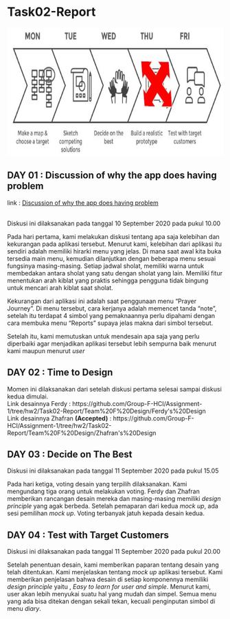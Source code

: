 
# Task02-Report


<img src="SprintDesign.JPG" height = "300px">

<h2>DAY 01 : Discussion of why the app does having problem</h2>
<p>
  link : <a href="https://youtu.be/vfLHEG0bO1I">Discussion of why the app does having problem</a><br><br>
  
  Diskusi ini dilaksanakan pada tanggal 10 September 2020 pada pukul 10.00<br>
  
  Pada hari pertama, kami melakukan diskusi tentang apa saja kelebihan dan kekurangan pada aplikasi tersebut. Menurut kami, kelebihan dari aplikasi itu sendiri adalah memiliki hirarki menu yang jelas. Di mana saat awal kita buka tersedia main menu, kemudian dilanjutkan dengan beberapa menu sesuai fungsinya masing-masing. Setiap jadwal sholat, memiliki warna untuk membedakan antara sholat yang satu dengan sholat yang lain. Memiliki fitur menentukan arah kiblat yang praktis sehingga pengguna tidak bingung untuk mencari arah kiblat saat sholat.

  Kekurangan dari aplikasi ini adalah saat penggunaan menu “Prayer Journey”. Di menu tersebut, cara kerjanya adalah memencet tanda “note”, setelah itu terdapat 4 simbol yang pemaknaannya perlu dipahami dengan cara membuka menu “Reports” supaya jelas makna dari simbol tersebut.
  
  Setelah itu, kami memutuskan untuk mendesain apa saja yang perlu diperbaiki agar menjadikan aplikasi tersebut lebih sempurna baik menurut kami maupun menurut <i>user</i>
</p>

<h2>DAY 02 : Time to Design</h2>
  Momen ini dilaksanakan dari setelah diskusi pertama selesai sampai diskusi kedua dimulai.<br>
  Link desainnya Ferdy : https://github.com/Group-F-HCI/Assignment-1/tree/hw2/Task02-Report/Team%20F%20Design/Ferdy's%20Design <br>
  Link desainnya Zhafran <b>(Accepted)</b> : https://github.com/Group-F-HCI/Assignment-1/tree/hw2/Task02-Report/Team%20F%20Design/Zhafran's%20Design <br>


<h2>DAY 03 : Decide on The Best</h2>
  Diskusi ini dilaksanakan pada tanggal 11 September 2020 pada pukul 15.05
  
  Pada hari ketiga, voting desain yang terpilih dilaksanakan. Kami mengundang tiga orang untuk melakukan voting. Ferdy dan Zhafran memberikan rancangan desain mereka dan masing-masing memiliki <i>design principle</i> yang agak berbeda. Setelah pemaparan dari kedua <i>mock up</i>, ada sesi pemilihan <i>mock up</i>. Voting terbanyak jatuh kepada desain kedua.


<h2>DAY 04 : Test with Target Customers</h2>
  Diskusi ini dilaksanakan pada tanggal 11 September 2020 pada pukul 20.00
  
  Setelah penentuan desain, kami memberikan paparan tentang desain yang telah ditentukan. Kami menjelaskan tentang <i>mock up</i> aplikasi tersebut. Kami memberikan penjelasan bahwa desain di setiap komponennya memiliki <i>design principle</i> yaitu , <i>Easy to learn for user and simple</i>. Menurut kami, user akan lebih menyukai suatu hal yang mudah dan simpel. Semua menu yang ada bisa ditekan dengan sekali tekan, kecuali penginputan simbol di menu <i>diary</i>.
